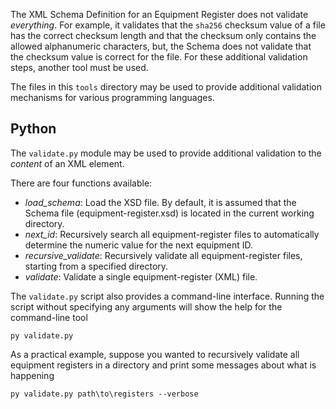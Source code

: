The XML Schema Definition for an Equipment Register does not validate _everything_.
For example, it validates that the `sha256` checksum value of a file has the correct
checksum length and that the checksum only contains the allowed alphanumeric characters,
but, the Schema does not validate that the checksum value is correct for the file.
For these additional validation steps, another tool must be used.

The files in this `tools` directory may be used to provide additional validation
mechanisms for various programming languages.

## Python

The `validate.py` module may be used to provide additional validation to the
_content_ of an XML element.

There are four functions available:
* _load_schema_: Load the XSD file. By default, it is assumed that the Schema file
  (equipment-register.xsd) is located in the current working directory.
* _next_id_: Recursively search all equipment-register files to automatically determine
  the numeric value for the next equipment ID.
* _recursive_validate_: Recursively validate all equipment-register files, starting 
  from a specified directory.
* _validate_: Validate a single equipment-register (XML) file.

The `validate.py` script also provides a command-line interface. Running the script
without specifying any arguments will show the help for the command-line tool

```
py validate.py
```

As a practical example, suppose you wanted to recursively validate all equipment
registers in a directory and print some messages about what is happening

```
py validate.py path\to\registers --verbose  
```
